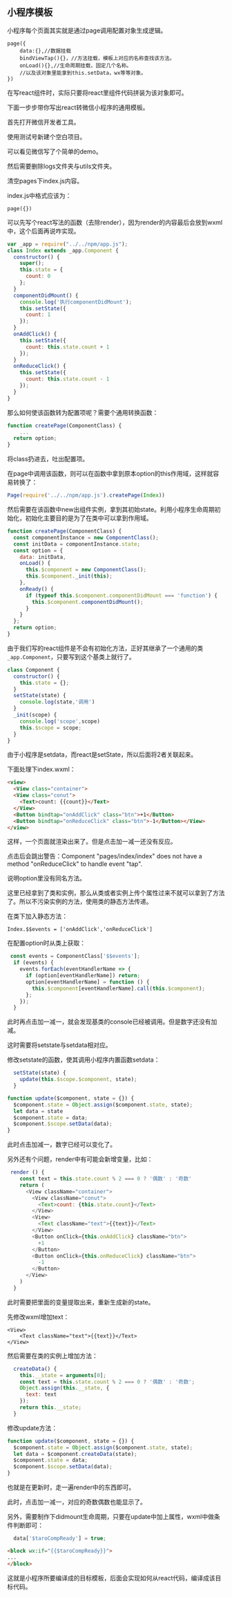 ## 小程序模板

小程序每个页面其实就是通过page调用配置对象生成逻辑。

```
page({
    data:{},//数据挂载
    bindViewTap(){}，//方法挂载，模板上对应的名称查找该方法。
    onLoad(){},//生命周期挂载，固定几个名称。
    //以及该对象里能拿到this.setData，wx等等对象。
})
```

在写react组件时，实际只要将react里组件代码拼装为该对象即可。

下面一步步带你写出react转微信小程序的通用模板。

首先打开微信开发者工具。

使用测试号新建个空白项目。

可以看见微信写了个简单的demo。

然后需要删除logs文件夹与utils文件夹。

清空pages下index.js内容。

index.js中格式应该为：

```
page({})
```

可以先写个react写法的函数（去除render），因为render的内容最后会放到wxml中，这个后面再说咋实现。

```javascript
var _app = require("../../npm/app.js");
class Index extends _app.Component {
  constructor() {
    super();
    this.state = {
      count: 0
    };
  }
  componentDidMount() {
    console.log('执行componentDidMount');
    this.setState({
      count: 1
    });
  }
  onAddClick() {
    this.setState({
      count: this.state.count + 1
    });
  }
  onReduceClick() {
    this.setState({
      count: this.state.count - 1
    });
  }
}
```

那么如何使该函数转为配置项呢？需要个通用转换函数：

```javascript
function createPage(ComponentClass) {
    ...
  return option;
}
```

将class扔进去，吐出配置项。

在page中调用该函数，则可以在函数中拿到原本option的this作用域，这样就容易转换了：

```javascript
Page(require('../../npm/app.js').createPage(Index))
```

然后需要在该函数中new出组件实例，拿到其初始state。利用小程序生命周期初始化，初始化主要目的是为了在类中可以拿到作用域。

```javascript
function createPage(ComponentClass) {
  const componentInstance = new ComponentClass();
  const initData = componentInstance.state;
  const option = {
    data: initData,
    onLoad() {
      this.$component = new ComponentClass();
      this.$component._init(this);
    },
    onReady() {
      if (typeof this.$component.componentDidMount === 'function') {
        this.$component.componentDidMount();
      }
    }
  };
  return option;
}
```

由于我们写的react组件是不会有初始化方法，正好其继承了一个通用的类`_app.Component`，只要写到这个基类上就行了。

```javascript
class Component {
  constructor() {
    this.state = {};
  }
  setState(state) {
    console.log(state,'调用')
  }
  _init(scope) {
    console.log('scope',scope)
    this.$scope = scope;
  }
}
```

由于小程序是setdata，而react是setState，所以后面将2者关联起来。

下面处理下index.wxml：

```html
<view>
  <View class="container">
  <View class="conut">
    <Text>count: {{count}}</Text>
  </View>
  <Button bindtap="onAddClick" class="btn">+1</Button>
  <Button bindtap="onReduceClick" class="btn">-1</Button></View>
</view>
```

这样，一个页面就渲染出来了。但是点击加一减一还没有反应。

点击后会跳出警告：Component "pages/index/index" does not have a method "onReduceClick" to handle event "tap".

说明option里没有同名方法。

这里已经拿到了类和实例，那么从类或者实例上传个属性过来不就可以拿到了方法了。所以不污染实例的方法，使用类的静态方法传递。

在类下加入静态方法：

```
Index.$$events = ['onAddClick','onReduceClick']
```

在配置option时从类上获取：

```javascript
 const events = ComponentClass['$$events'];
  if (events) {
    events.forEach(eventHandlerName => {
      if (option[eventHandlerName]) return;
      option[eventHandlerName] = function () {
        this.$component[eventHandlerName].call(this.$component);
      };
    });
  }
```

此时再点击加一减一，就会发现基类的console已经被调用。但是数字还没有加减。

这时需要将setstate与setdata相对应。

修改setstate的函数，使其调用小程序内置函数setdata：

```javascript
  setState(state) {
    update(this.$scope.$component, state);
  }
```

```javascript
function update($component, state = {}) {
  $component.state = Object.assign($component.state, state);
  let data = state
  $component.state = data;
  $component.$scope.setData(data);
}
```

此时点击加减一，数字已经可以变化了。

另外还有个问题，render中有可能会新增变量，比如：

```javascript
 render () {
    const text = this.state.count % 2 === 0 ? '偶数' : '奇数'
    return (
      <View className="container">
        <View className="conut">
          <Text>count: {this.state.count}</Text>
        </View>
        <View>
          <Text className="text">{{text}}</Text>
        </View>
        <Button onClick={this.onAddClick} className="btn">
          +1
        </Button>
        <Button onClick={this.onReduceClick} className="btn">
          -1
        </Button>
      </View>
    )
  }
```

此时需要把里面的变量提取出来，重新生成新的state。

先修改wxml增加text：

```
<View>
    <Text className="text">{{text}}</Text>
</View>
```

然后需要在类的实例上增加方法：

```javascript
  createData() {
    this.__state = arguments[0];
    const text = this.state.count % 2 === 0 ? '偶数' : '奇数';
    Object.assign(this.__state, {
      text: text
    });
    return this.__state;
  }
```

修改update方法：

```javascript
function update($component, state = {}) {
  $component.state = Object.assign($component.state, state);
  let data = $component.createData(state);
  $component.state = data;
  $component.$scope.setData(data);
}
```

也就是在更新时，走一遍render中的东西即可。

此时，点击加一减一，对应的奇数偶数也能显示了。

另外，需要制作下didmount生命周期，只要在update中加上属性，wxml中做条件判断即可：

```js
  data['$taroCompReady'] = true;
```

```html
<block wx:if="{{$taroCompReady}}">
...
</block>
```

这就是小程序所要编译成的目标模板，后面会实现如何从react代码，编译成该目标代码。
